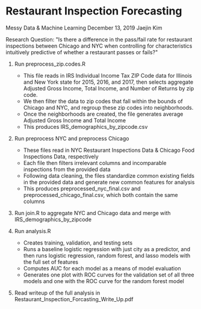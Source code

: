 # Restaurant Inspection Forecasting
Messy Data & Machine Learning 
December 13, 2019
Jaejin Kim


Research Question: "Is there a difference in the pass/fail rate for restaurant inspections between Chicago and NYC when controlling for characteristics intuitively predictive of whether a restaurant passes or fails?"

1. Run preprocess_zip.codes.R
    - This file reads in IRS Individual Income Tax ZIP Code data for Illinois and New York state for 2015, 2016, and 2017, then selects aggregate Adjusted Gross Income, Total Income, and Number of Returns by zip code.
    - We then filter the data to zip codes that fall within the bounds of Chicago and NYC, and regroup these zip codes into neighborhoods. 
    - Once the neighborhoods are created, the file generates average Adjusted Gross Income and Total Income 
    - This produces IRS_demographics_by_zipcode.csv
        
2. Run preprocess NYC and preprocess Chicago
    - These files read in NYC Restaurant Inspections Data & Chicago Food Inspections Data, respectively
    - Each file then filters irrelevant columns and incomparable inspections from the provided data
    - Following data cleaning, the files standardize common existing fields in the provided data and generate new common features for analysis
    - This produces preprocessed_nyc_final.csv and preprocessed_chicago_final.csv, which both contain the same columns
    
3. Run join.R to aggregate NYC and Chicago data and merge with IRS_demographics_by_zipcode
    
4. Run analysis.R
    - Creates training, validation, and testing sets
    - Runs a baseline logistic regression with just city as a predictor, and then runs logistic regression, random forest, and lasso models with the full set of features
    - Computes AUC for each model as a means of model evaluation
    - Generates one plot with ROC curves for the validation set of all three models and one with the ROC curve for the random forest model
    
5. Read writeup of the full analysis in Restaurant_Inspection_Forcasting_Write_Up.pdf

		

